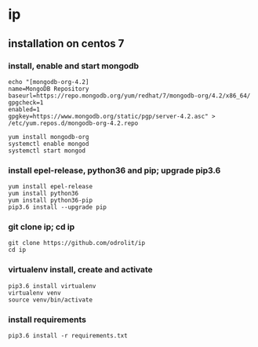 # ip

## installation on centos 7

### install, enable and start mongodb
```
echo "[mongodb-org-4.2]
name=MongoDB Repository
baseurl=https://repo.mongodb.org/yum/redhat/7/mongodb-org/4.2/x86_64/
gpgcheck=1
enabled=1
gpgkey=https://www.mongodb.org/static/pgp/server-4.2.asc" > /etc/yum.repos.d/mongodb-org-4.2.repo

yum install mongodb-org
systemctl enable mongod
systemctl start mongod
```

### install epel-release, python36 and pip; upgrade pip3.6
```
yum install epel-release
yum install python36
yum install python36-pip
pip3.6 install --upgrade pip
```

### git clone ip; cd ip
```
git clone https://github.com/odrolit/ip
cd ip
```

### virtualenv install, create and activate
```
pip3.6 install virtualenv
virtualenv venv
source venv/bin/activate
```

### install requirements
```
pip3.6 install -r requirements.txt
```
